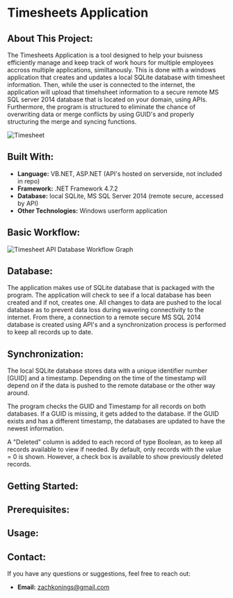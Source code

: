 # Timesheets Application

## About This Project:

The Timesheets Application is a tool designed to help your buisness efficiently manage and keep track of work hours for multiple employees accross multiple applications, similtanously. This is done with a windows application that creates and updates a local SQLite database with timesheet information. Then, while the user is connected to the internet, the application will upload that timehsheet information to a secure remote MS SQL server 2014 database that is located on your domain, using APIs. Furthermore, the program is structured to eliminate the chance of overwriting data or merge conflicts by using GUID's and properly structuring the merge and syncing functions.

![Timesheet](https://github.com/zkonings/Timesheets-Application/assets/148987384/acb9d9cc-9159-43b9-aa1e-373c91224bef)

## Built With:

- **Language:** VB.NET, ASP.NET (API's hosted on serverside, not included in repo)
- **Framework:** .NET Framework 4.7.2
- **Database:** local SQLite, MS SQL Server 2014 (remote secure, accessed by API)
- **Other Technologies:** Windows userform application

## Basic Workflow:
![Timesheet API Database Workflow Graph](https://github.com/zkonings/Timesheets-Application/assets/148987384/860bc5ec-1027-4482-b7ee-3c321b73561e)

## Database:
The application makes use of SQLite database that is packaged with the program. The application will check to see if a local database has been created and if not, creates one. All changes to data are pushed to the local database as to prevent data loss during wavering connectivity to the internet. From there, a connection to a remote secure MS SQL 2014 database is created using API's and a synchronization process is performed to keep all records up to date.

## Synchronization:
The local SQLite database stores data with a unique identifier number [GUID] and a timestamp. Depending on the time of the timestamp will depend on if the data is pushed to the remote database or the other way around.

The program checks the GUID and Timestamp for all records on both databases. If a GUID is missing, it gets added to the database. If the GUID exists and has a different timestamp, the databases are updated to have the newest information. 

A "Deleted" column is added to each record of type Boolean, as to keep all records available to view if needed. By default, only records with the value = 0 is shown. However, a check box is available to show previously deleted records.

## Getting Started:



## Prerequisites:



## Usage:



## Contact:

If you have any questions or suggestions, feel free to reach out:

- **Email:** zachkonings@gmail.com



